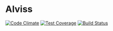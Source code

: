 # Alviss

[![Code Climate](https://codeclimate.com/github/emaserafini/alviss/badges/gpa.svg)](https://codeclimate.com/github/emaserafini/alviss)
[![Test Coverage](https://codeclimate.com/github/emaserafini/alviss/badges/coverage.svg)](https://codeclimate.com/github/emaserafini/alviss/coverage)
[![Build Status](https://travis-ci.org/emaserafini/alviss.svg?branch=master)](https://travis-ci.org/emaserafini/alviss)